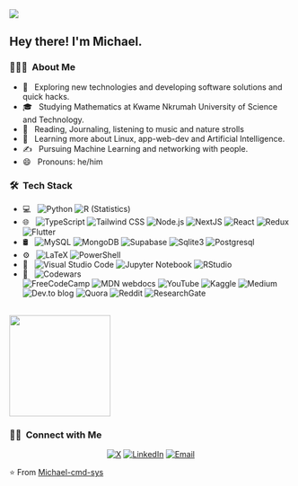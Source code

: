 
<!--
**Michael-cmd-sys/Michael-cmd-sys** is a ✨ _special_ ✨ repository because its `README.md` (this file) appears on your GitHub profile.

Here are some ideas to get you started:

- 🔭 I’m currently working on ...
- 🌱 I’m currently learning ...
- 👯 I’m looking to collaborate on ...
- 🤔 I’m looking for help with ...
- 💬 Ask me about ...
- 📫 How to reach me: ...
- 😄 Pronouns: ...
- ⚡ Fun fact: ...
-->

<img src="https://raw.githubusercontent.com/Michael-cmd-sys/Michael-cmd-sys/master/assets/Michael%20Kofi%20Awuni%20Banner.png">

<h2> Hey there! I'm Michael.</h2>

<h3> 👨🏻‍💻 &nbsp;About Me </h3>

- 🤔 &nbsp; Exploring new technologies and developing software solutions and quick hacks.
- 🎓 &nbsp; Studying Mathematics at Kwame Nkrumah University of Science and Technology.
- 🎨 &nbsp; Reading, Journaling, listening to music and nature strolls
- 🌱 &nbsp; Learning more about Linux, app-web-dev and Artificial Intelligence.
- ✍️ &nbsp; Pursuing Machine Learning and networking with people.
- 😄 &nbsp; Pronouns: he/him

<h3> 🛠 &nbsp;Tech Stack</h3>

- 💻 &nbsp;
  ![Python](https://img.shields.io/badge/-Python-333333?style=flat&logo=python)
  ![R (Statistics)](https://img.shields.io/badge/-R-333333?style=flat&logo=R&logoColor=276DC3)
- 🌐 &nbsp;
  ![TypeScript](https://img.shields.io/badge/TypeScript-007ACC?style=for-the-badge&logo=typescript&logoColor=white)
  ![Tailwind CSS](https://img.shields.io/badge/tailwindcss-0F172A?&logo=tailwindcss)
  ![Node.js](https://img.shields.io/badge/-Node.js-333333?style=flat&logo=node.js)
  ![NextJS](https://img.shields.io/badge/next.js-000000?style=for-the-badge&logo=nextdotjs&logoColor=white)
  ![React](https://img.shields.io/badge/-React-333333?style=flat&logo=react)
  ![Redux](https://img.shields.io/badge/Redux-593D88?style=for-the-badge&logo=redux&logoColor=white)
  ![Flutter](https://img.shields.io/badge/Flutter-02569B?style=for-the-badge&logo=flutter&logoColor=white)
- 🛢 &nbsp;
  ![MySQL](https://img.shields.io/badge/-MySQL-333333?style=flat&logo=mysql)
  ![MongoDB](https://img.shields.io/badge/-MongoDB-333333?style=flat&logo=mongodb)
  ![Supabase](https://img.shields.io/badge/Supabase-181818?style=for-the-badge&logo=supabase&logoColor=white)
  ![Sqlite3](https://img.shields.io/badge/SQLite-07405E?style=for-the-badge&logo=sqlite&logoColor=white)
  ![Postgresql](https://img.shields.io/badge/PostgreSQL-316192?style=for-the-badge&logo=postgresql&logoColor=white)
- ⚙️ &nbsp;
  ![LaTeX](https://img.shields.io/badge/latex-%23008080.svg?style=for-the-badge&logo=latex&logoColor=white)
  ![PowerShell](https://img.shields.io/badge/PowerShell-%235391FE.svg?style=for-the-badge&logo=powershell&logoColor=white) 
- 🔧 &nbsp;
  ![Visual Studio Code](https://img.shields.io/badge/-Visual%20Studio%20Code-333333?style=flat&logo=visual-studio-code&logoColor=007ACC)
  ![Jupyter Notebook](https://img.shields.io/badge/jupyter-%23FA0F00.svg?style=for-the-badge&logo=jupyter&logoColor=white) 
  ![RStudio](https://img.shields.io/badge/-RStudio-333333?style=flat&logo=rstudio)
- 📓 &nbsp;
  ![Codewars](https://img.shields.io/badge/Codewars-B1361E?style=for-the-badge&logo=codewars&logoColor=black)  
  ![FreeCodeCamp](https://img.shields.io/badge/freecodecamp-27273D?style=for-the-badge&logo=freecodecamp&logoColor=white)
  ![MDN webdocs](https://img.shields.io/badge/MDN_Web_Docs-black?style=for-the-badge&logo=mdnwebdocs&logoColor=white)
  ![YouTube](https://img.shields.io/badge/YouTube-FF0000?style=for-the-badge&logo=youtube&logoColor=white)
  ![Kaggle](https://img.shields.io/badge/Kaggle-035a7d?style=for-the-badge&logo=kaggle&logoColor=white)
  ![Medium](https://img.shields.io/badge/Medium-12100E?style=for-the-badge&logo=medium&logoColor=white)
  ![Dev.to blog](https://img.shields.io/badge/dev.to-0A0A0A?style=for-the-badge&logo=dev.to&logoColor=white)
  ![Quora](https://img.shields.io/badge/Quora-%23B92B27.svg?style=for-the-badge&logo=Quora&logoColor=white)
  ![Reddit](https://img.shields.io/badge/Reddit-%23FF4500.svg?style=for-the-badge&logo=Reddit&logoColor=white)
  ![ResearchGate](https://img.shields.io/badge/ResearchGate-00CCBB?style=for-the-badge&logo=ResearchGate&logoColor=white) 
<br/>

<a href="https://github.com/Michael-cmd-sys">
  <img height="180em" src="https://github-readme-stats.vercel.app/api/top-langs/?username=Michael-cmd-sys&theme=buefy&layout=compact" />
</a>

<br/>

<h3> 🤝🏻 &nbsp;Connect with Me </h3>

<p align="center">
  <!--<a href="https://www.adityavsingh.com/"><img alt="Website" src="https://img.shields.io/badge/Website-www.adityavsingh.com-blue?style=flat-square&logo=google-chrome"></a>-->
  <a href="https://www.twitter.com/Michael_cmd_sys"><img alt="X" src="https://img.shields.io/badge/@Michael%5Fcmd%5Fsys-black?style=flat-square&logo=X" /></a>
  <a href="https://www.linkedin.com/in//michael-kofi-awuni"><img alt="LinkedIn" src="https://img.shields.io/badge/LinkedIn-Michael%20Kofi%20Awuni-blue?style=flat-square&logo=linkedin"></a>
  <a href="mailto:mkawuni@st.knust.edu.gh"><img alt="Email" src="https://img.shields.io/badge/Email-mkawuni@st.knust.edu.gh-green?style=flat-square&logo=gmail"></a>
</p>

⭐️ From [Michael-cmd-sys](https://github.com/Michael-cmd-sys)
